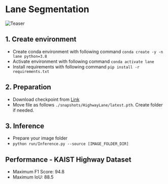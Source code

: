 # Lane Segmentation

![Teaser](./Teaser.gif)

## 1. Create environment
  + Create conda environment with following command `conda create -y -n lane python=3.8`
  + Activate environment with following command `conda activate lane`
  + Install requirements with following command `pip install -r requirements.txt`

## 2. Preparation
  + Download checkpoint from [Link](https://drive.google.com/file/d/1DONSeQ43PwAnW-Eehpvo5UaRAJP4mhZy/view?usp=sharing)
  + Move file as follows `./snapshots/HighwayLane/latest.pth`. Create folder if needed.

## 3. Inference
  + Prepare your image folder
  + `python run/Inference.py --source [IMAGE_FOLDER_DIR]`

## Performance - KAIST Highway Dataset
  + Maximum F1 Score: 94.8
  + Maximum IoU: 88.5
